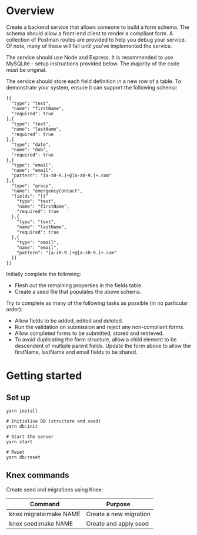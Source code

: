 # Overview

Create a backend service that allows someone to build a form schema. The schema should allow a front-end client to render a compliant form. A collection of Postman routes are provided to help you debug your service. Of note, many of these will fail until you've implemented the service.

The service should use Node and Express. It is recommended to use MySQLite - setup instructions provided below. The majority of the code must be original.

The service should store each field definition in a new row of a table. To demonstrate your system, ensure it can support the following schema:

```
[{
  "type": "text",
  "name": "firstName",
  "required": true
},{
  "type": "text",
  "name": "lastName",
  "required": true
},{
  "type": "date",
  "name": "dob",
  "required": true
},{
  "type": "email",
  "name": "email",
  "pattern": "[a-z0-9.]+@[a-z0-9.]+.com"
},{
  "type": "group",
  "name": "emergencyContact",
  "fields": "[{"
    "type": "text",
    "name": "firstName",
    "required": true
  },{
    "type": "text",
    "name": "lastName",
    "required": true
  },{
    "type": "email",
    "name": "email",
    "pattern": "[a-z0-9.]+@[a-z0-9.]+.com"
  }]
}]
```

Initially complete the following:

- Flesh out the remaining properties in the fields table.
- Create a seed file that populates the above schema.

Try to complete as many of the following tasks as possible (in no particular order):

- Allow fields to be added, edited and deleted.
- Run the validation on submission and reject any non-compliant forms.
- Allow completed forms to be submitted, stored and retrieved.
- To avoid duplicating the form structure, allow a child element to be descendent of multiple parent fields. Update the form above to allow the firstName, lastName and email fields to be shared.

# Getting started

## Set up

```
yarn install

# Initialise DB (structure and seed)
yarn db:init

# Start the server
yarn start

# Reset
yarn db:reset
```

## Knex commands

Create seed and migrations using Knex:

| Command                | Purpose                |
| ---------------------- | ---------------------- |
| knex migrate:make NAME | Create a new migration |
| knex seed:make NAME    | Create and apply seed  |
